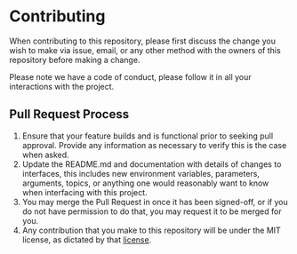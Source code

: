 # Contributing

When contributing to this repository, please first discuss the change you wish to make via issue,
email, or any other method with the owners of this repository before making a change. 

Please note we have a code of conduct, please follow it in all your interactions with the project.

## Pull Request Process

1. Ensure that your feature builds and is functional prior to seeking pull approval. Provide any
   information as necessary to verify this is the case when asked.
2. Update the README.md and documentation with details of changes to interfaces, this includes new
   environment variables, parameters, arguments, topics, or anything one would reasonably want to
   know when interfacing with this project.
3. You may merge the Pull Request in once it has been signed-off, or if you do not
   have permission to do that, you may request it to be merged for you.
4. Any contribution that you make to this repository will be under the MIT license, as dictated by that [license](https://opensource.org/licenses/MIT).